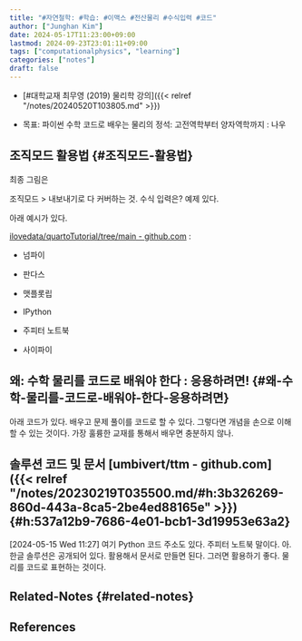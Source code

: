 ```yaml
---
title: "#자연철학: #학습: #이맥스 #전산물리 #수식입력 #코드"
author: ["Junghan Kim"]
date: 2024-05-17T11:23:00+09:00
lastmod: 2024-09-23T23:01:11+09:00
tags: ["computationalphysics", "learning"]
categories: ["notes"]
draft: false
---
```


-   [#대학교재 최무영 (2019) 물리학 강의]({{< relref "/notes/20240520T103805.md" >}})

-   목표: 파이썬 수학 코드로 배우는 물리의 정석: 고전역학부터 양자역학까지 : 나우


## 조직모드 활용법 {#조직모드-활용법}

최종 그림은

조직모드 &gt; 내보내기로 다 커버하는 것. 수식 입력은? 예제 있다.

아래 예시가 있다.

[ilovedata/quartoTutorial/tree/main - github.com](https://github.com/ilovedata/quartoTutorial/tree/main) :

-   넘파이
-   판다스
-   맷플롯립
-   IPython

-   주피터 노트북
-   사이파이


## 왜: 수학 물리를 코드로 배워야 한다 : 응용하려면! {#왜-수학-물리를-코드로-배워야-한다-응용하려면}



아래 코드가 있다. 배우고 문제 풀이를 코드로 할 수 있다. 그렇다면 개념을 손으로 이해 할 수 있는 것이다. 가장 훌륭한 교재를 통해서 배우면 충분하지 않나.


## 솔루션 코드 및 문서 [umbivert/ttm - github.com​]({{< relref "/notes/20230219T035500.md/#h:3b326269-860d-443a-8ca5-2be4ed88165e" >}}) {#h:537a12b9-7686-4e01-bcb1-3d19953e63a2}

<span class="timestamp-wrapper"><span class="timestamp">[2024-05-15 Wed 11:27] </span></span> 여기 Python 코드 주소도 있다. 주피터 노트북 말이다. 아. 한글 솔루션은 공개되어 있다. 활용해서 문서로 만들면 된다. 그러면 활용하기 좋다. 물리를 코드로 표현하는 것이다.


## Related-Notes {#related-notes}

## References

<style>.csl-entry{text-indent: -1.5em; margin-left: 1.5em;}</style><div class="csl-bib-body">
</div>
